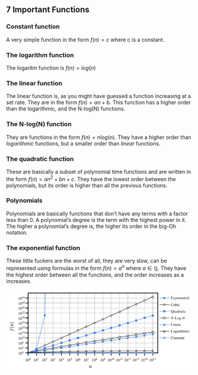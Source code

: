 ## 7 Important Functions
### Constant function
A very simple function in the form $f(n) = c$ where c is a constant. 

### The logarithm function
The logaritm function is $f(n) = log(n)$

### The linear function
The linear function is, as you might have guessed a function increasing at a set rate. They are in the form $f(n) = an +b$. This function has a higher order than the logarithmic, and the N-log(N) functions.

### The N-log(N) function
They are functions in the form $f(n) = n log(n)$. They have a higher order than *logarithmic* functions, but a smaller order than *linear* functions.

### The quadratic function
These are basically a subset of polynomial time functions and are written in the form $f(n) = an^2 + bn + c$. They have the lowest order between the polynomials, but its order is higher than all the previous functions.

### Polynomials
Polynomials are basically functions that don’t have any terms with a factor less than 0. A polynomial’s degree is the term with the highest power in it. The higher a polynomial’s degree is, the higher its order in the big-Oh notation.

### The exponential function
These little fuckers are the worst of all, they are very slow, can be represented using formulas in the form $f(n) = a^n$ where $a \in \mathbb{Q}$.  They have the highest order between all the functions, and the order increases as a increases.

![7 Functions' Graphs](/Images/2809E595-B410-465A-B5E4-65486A4A3C40.jpeg)